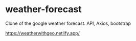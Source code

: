 # weather-forecast
Clone of the google weather forecast. API, Axios, bootstrap


https://weatherwithgeo.netlify.app/
